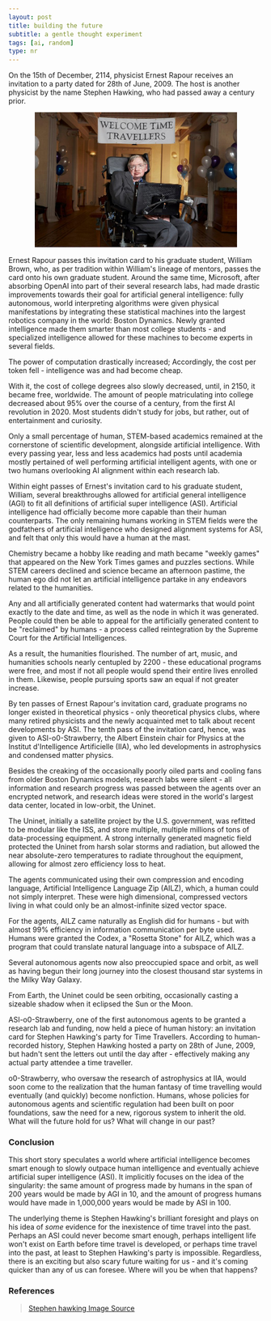 ```yaml
---
layout: post
title: building the future
subtitle: a gentle thought experiment
tags: [ai, random]
type: nr
---
```


On the 15th of December, 2114, physicist Ernest Rapour receives an invitation to a party dated for 28th of June, 2009. The host is another physicist by the name Stephen Hawking, who had passed away a century prior. 

<p align = "center">
  <img src="../assets/stephen-hawking.png" width = "400"/>
</p>

Ernest Rapour passes this invitation card to his graduate student, William Brown, who, as per tradition within William's lineage of mentors, passes the card onto his own graduate student. Around the same time, Microsoft, after absorbing OpenAI into part of their several research labs, had made drastic improvements towards their goal for artificial general intelligence: fully autonomous, world interpreting algorithms were given physical manifestations by integrating these statistical machines into the largest robotics company in the world: Boston Dynamics. Newly granted intelligence made them smarter than most college students - and specialized intelligence allowed for these machines to become experts in several fields. 

The power of computation drastically increased; Accordingly, the cost per token fell - intelligence was and had become cheap. 

With it, the cost of college degrees also slowly decreased, until, in 2150, it became free, worldwide. The amount of people matriculating into college decreased about 95% over the course of a century, from the first AI revolution in 2020. Most students didn't study for jobs, but rather, out of entertainment and curiosity. 

Only a small percentage of human, STEM-based academics remained at the cornerstone of scientific development, alongside artificial intelligence. With every passing year, less and less academics had posts until academia mostly pertained of well performing artificial intelligent agents, with one or two humans overlooking AI alignment within each research lab.

Within eight passes of Ernest's invitation card to his graduate student, William, several breakthroughs allowed for artificial general intelligence (AGI) to fit all definitions of artificial super intelligence (ASI). Artificial intelligence had officially become more capable than their human counterparts. The only remaining humans working in STEM fields were the godfathers of artificial intelligence who designed alignment systems for ASI, and felt that only this would have a human at the mast. 

Chemistry became a hobby like reading and math became "weekly games" that appeared on the New York Times games and puzzles sections. While STEM careers declined and science became an afternoon pastime, the human ego did not let an artificial intelligence partake in any endeavors related to the humanities. 

Any and all artificially generated content had watermarks that would point exactly to the date and time, as well as the node in which it was generated. People could then be able to appeal for the artificially generated content to be "reclaimed" by humans - a process called reintegration by the Supreme Court for the Artificial Intelligences.

As a result, the humanities flourished. The number of art, music, and humanities schools nearly centupled by 2200 - these educational programs were free, and most if not all people would spend their entire lives enrolled in them. Likewise, people pursuing sports saw an equal if not greater increase.

By ten passes of Ernest Rapour's invitation card, graduate programs no longer existed in theoretical physics - only theoretical physics clubs, where many retired physicists and the newly acquainted met to talk about recent developments by ASI. The tenth pass of the invitation card, hence, was given to ASI-o0-Strawberry, the Albert Einstein chair for Physics at the Institut d'Intelligence Artificielle (IIA), who led developments in astrophysics and condensed matter physics. 

Besides the creaking of the occasionally poorly oiled parts and cooling fans from older Boston Dynamics models, research labs were silent - all information and research progress was passed between the agents over an encrypted network, and research ideas were stored in the world's largest data center, located in low-orbit, the Uninet. 

The Uninet, initially a satellite project by the U.S. government, was refitted to be modular like the ISS, and store multiple, multiple millions of tons of data-processing equipment. A strong internally generated magnetic field protected the Uninet from harsh solar storms and radiation, but allowed the near absolute-zero temperatures to radiate throughout the equipment, allowing for almost zero efficiency loss to heat. 

The agents communicated using their own compression and encoding language, Artificial Intelligence Language Zip (AILZ), which, a human could not simply interpret. These were high dimensional, compressed vectors living in what could only be an almost-infinite sized vector space. 

For the agents, AILZ came naturally as English did for humans - but with almost 99% efficiency in information communication per byte used. Humans were granted the Codex, a "Rosetta Stone" for AILZ, which was a program that could translate natural language into a subspace of AILZ. 

Several autonomous agents now also preoccupied space and orbit, as well as having begun their long journey into the closest thousand star systems in the Milky Way Galaxy. 

From Earth, the Uninet could be seen orbiting, occasionally casting a sizeable shadow when it eclipsed the Sun or the Moon. 

ASI-o0-Strawberry, one of the first autonomous agents to be granted a research lab and funding, now held a piece of human history: an invitation card for Stephen Hawking's party for Time Travellers. According to human-recorded history, Stephen Hawking hosted a party on 28th of June, 2009, but hadn't sent the letters out until the day after - effectively making any actual party attendee a time traveller. 

o0-Strawberry, who oversaw the research of astrophysics at IIA, would soon come to the realization that the human fantasy of time travelling would eventually (and quickly) become nonfiction. Humans, whose policies for autonomous agents and scientific regulation had been built on poor foundations, saw the need for a new, rigorous system to inherit the old. What will the future hold for us? What will change in our past? 

### Conclusion
This short story speculates a world where artificial intelligence becomes smart enough to slowly outpace human intelligence and eventually achieve artificial super intelligence (ASI). It implicitly focuses on the idea of the singularity: the same amount of progress made by humans in the span of 200 years would be made by AGI in 10, and the amount of progress humans would have made in 1,000,000 years would be made by ASI in 100. 

The underlying theme is Stephen Hawking's brilliant foresight and plays on his idea of *some* evidence for the inexistence of time travel into the past. Perhaps an ASI could never become smart enough, perhaps intelligent life won't exist on Earth before time travel is developed, or perhaps time travel into the past, at least to Stephen Hawking's party is impossible. Regardless, there is an exciting but also scary future waiting for us - and it's coming quicker than any of us can foresee. Where will you be when that happens?


### References

>[Stephen hawking Image Source](https://www.atlasobscura.com/articles/stephen-hawking-time-travelers-party)
